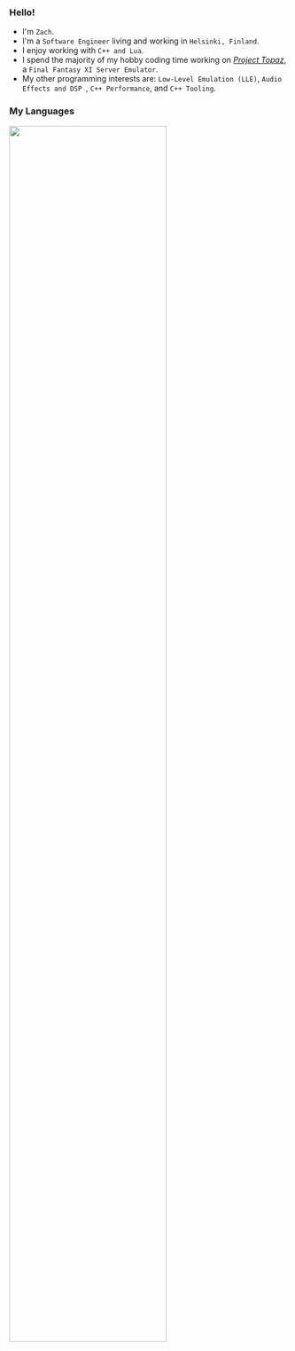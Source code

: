 ### Hello!
- I'm `Zach`.
- I'm a `Software Engineer` living and working in `Helsinki, Finland`.
- I enjoy working with `C++ and Lua`.
- I spend the majority of my hobby coding time working on _[Project Topaz](https://github.com/project-topaz/topaz)_, a `Final Fantasy XI Server Emulator`.
- My other programming interests are: `Low-Level Emulation (LLE)`, `Audio Effects and DSP `, `C++ Performance`, and `C++ Tooling`.
### My Languages
<img src="https://wakatime.com/share/@56065d67-1b1e-49bc-9b6e-0c71079e0813/c5dacbb8-ed50-49a8-9d2b-9bd5067fb366.svg" width="75%" height="75%">
